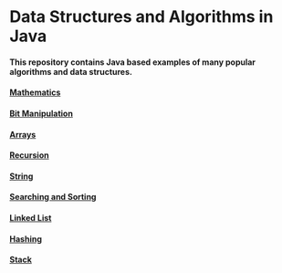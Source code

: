 # Data Structures and Algorithms in Java
#### This repository contains Java based examples of many popular algorithms and data structures.

#### [Mathematics](https://github.com/rwiteshbera/Data-Structures-and-Algorithms/tree/master/src/rwitesh/mathematics)
#### [Bit Manipulation](https://github.com/rwiteshbera/Data-Structures-and-Algorithms/tree/master/src/rwitesh/bitmanipulation)
#### [Arrays](https://github.com/rwiteshbera/Data-Structures-and-Algorithms/tree/master/src/rwitesh/array) 
#### [Recursion](https://github.com/rwiteshbera/Data-Structures-and-Algorithms/tree/master/src/rwitesh/recursion)
#### [String](https://github.com/rwiteshbera/Data-Structures-and-Algorithms/tree/master/src/rwitesh/string)
#### [Searching and Sorting](https://github.com/rwiteshbera/Data-Structures-and-Algorithms/tree/master/src/rwitesh/searching_sorting)
#### [Linked List](https://github.com/rwiteshbera/Data-Structures-and-Algorithms/tree/master/src/rwitesh/linkedlist)
#### [Hashing](https://github.com/rwiteshbera/Data-Structures-and-Algorithms/tree/master/src/rwitesh/hashing)
#### [Stack](https://github.com/rwiteshbera/Data-Structures-and-Algorithms/tree/master/src/rwitesh/stack)




